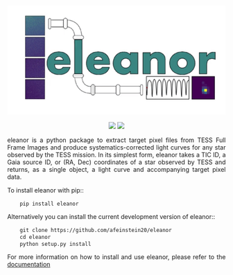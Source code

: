 <p align="center">
  <img width = "600" src="./figures/eleanor.gif"/>
</p>
<p align="center">  
  <a href="https://travis-ci.org/afeinstein20/eleanor/"><img src="https://img.shields.io/travis/afeinstein20/eleanor/master.svg"/></a>
  <a href="https://afeinstein20.github.io/eleanor/"><img src="https://img.shields.io/badge/read-the_docs-blue.svg?style=flat"/></a>
</p>

<div align="justify">
eleanor is a python package to extract target pixel files from TESS Full Frame Images and produce systematics-corrected light curves for any star observed by the TESS mission. In its simplest form, eleanor  takes a TIC ID, a Gaia source ID, or (RA, Dec) coordinates of a star  observed by TESS and returns, as a single object, a light curve and  accompanying target pixel data.

To install eleanor with pip::

        pip install eleanor
        

Alternatively you can install the current development version of eleanor::

        git clone https://github.com/afeinstein20/eleanor
        cd eleanor
        python setup.py install

For more information on how to install and use eleanor, please refer to the <a href="http://adina.feinste.in/eleanor/">documentation</a>

